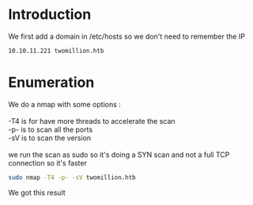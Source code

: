 # Introduction

We first add a domain in /etc/hosts so we don't need to remember the IP
```bash
10.10.11.221 twomillion.htb
```

# Enumeration

We do a nmap with some options :\
\
-T4 is for have more threads to accelerate the scan\
-p- is to scan all the ports\
-sV is to scan the version\
\
we run the scan as sudo so it's doing a SYN scan and not a full TCP connection so it's faster

```bash
sudo nmap -T4 -p- -sV twomillion.htb
```

We got this result
```bash

```
